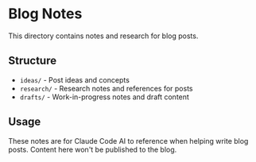 # Blog Notes

This directory contains notes and research for blog posts.

## Structure

- `ideas/` - Post ideas and concepts
- `research/` - Research notes and references for posts
- `drafts/` - Work-in-progress notes and draft content

## Usage

These notes are for Claude Code AI to reference when helping write blog posts. Content here won't be published to the blog.